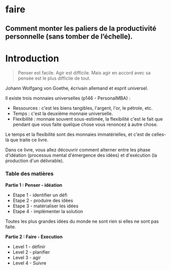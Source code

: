 
# faire

## Comment monter les paliers de la productivité personnelle (sans tomber de l’échelle).

# Introduction


> Penser est facile. Agir est difficile. Mais agir en accord avec sa pensée est le plus difficile de tout.

Johann Wolfgang von Goethe, écrivain allemand et esprit universel. 



Il existe trois monnaies universelles  (p146 - PersonalMBA) : 

- Ressources : c'est les biens tangibles, l'argent, l'or, le pétrole, etc. 
- Temps : c'est la deuxième monnaie universelle. 
- Flexibilité : monnaie souvent sous-estimée, la flexibilité c'est le fait que pendant que vous faite quelque chose vous renoncez à autre chose. 

Le temps et la flexibilité sont des monnaies immatérielles, et c'est de celles-là que traite ce livre.

Dans ce livre, vous allez découvrir comment alterner entre les phase d'idéation (processus mental d'émergence des idées) et d'exécution (la production d'un délivrable).



### Table des matières 

**Partie 1 : Penser - idéation**

- Etape 1 - identifier un défi
- Etape 2 - produire des idées
- Etape 3 - matérialiser les idées
- Etape 4 - implémenter la solution


Toutes les plus grandes idées du monde ne sont rien si elles ne sont pas faite. 

**Partie 2 : Faire - Execution**

- Level 1 - définir
- Level 2 - planifier 
- Level 3 - agir
- Level 4 - Suivre 
